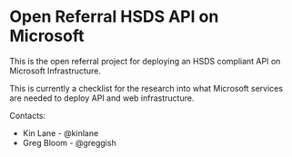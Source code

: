 # Open Referral HSDS API on Microsoft
This is the open referral project for deploying an HSDS compliant API on Microsoft Infrastructure.

This is currently a checklist for the research into what Microsoft services are needed to deploy API and web infrastructure.

Contacts:

* Kin Lane - @kinlane
* Greg Bloom - @greggish

